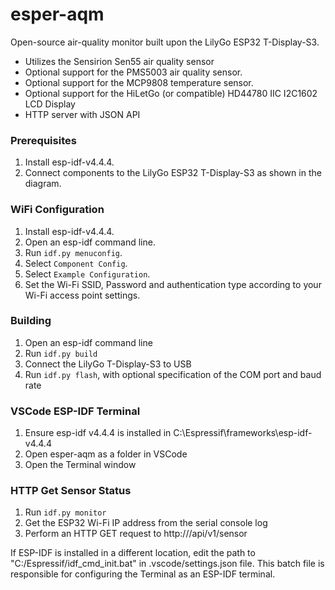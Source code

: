 # esper-aqm

Open-source air-quality monitor built upon the LilyGo ESP32 T-Display-S3.
- Utilizes the Sensirion Sen55 air quality sensor
- Optional support for the PMS5003 air quality sensor.
- Optional support for the MCP9808 temperature sensor.
- Optional support for the HiLetGo (or compatible) HD44780 IIC I2C1602 LCD Display
- HTTP server with JSON API

### Prerequisites
1. Install esp-idf-v4.4.4.
2. Connect components to the LilyGo ESP32 T-Display-S3 as shown in the diagram.

### WiFi Configuration
1. Install esp-idf-v4.4.4.
2. Open an esp-idf command line.
3. Run `idf.py menuconfig`.
4. Select `Component Config`.
5. Select `Example Configuration`.
6. Set the Wi-Fi SSID, Password and authentication type according to your Wi-Fi access point settings.

### Building
1. Open an esp-idf command line
2. Run `idf.py build`
3. Connect the LilyGo T-Display-S3 to USB
4. Run `idf.py flash`, with optional specification of the COM port and baud rate

### VSCode ESP-IDF Terminal
1. Ensure esp-idf v4.4.4 is installed in C:\Espressif\frameworks\esp-idf-v4.4.4
2. Open esper-aqm as a folder in VSCode
3. Open the Terminal window

### HTTP Get Sensor Status
1. Run `idf.py monitor`
2. Get the ESP32 Wi-Fi IP address from the serial console log
3. Perform an HTTP GET request to http://<ip-address>/api/v1/sensor

If ESP-IDF is installed in a different location, edit the path to "C:/Espressif/idf_cmd_init.bat" in .vscode/settings.json file. This batch file is responsible for configuring the Terminal as an ESP-IDF terminal.
